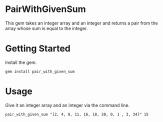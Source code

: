 PairWithGivenSum
==================

This gem takes an integer array and an integer and returns a pair from the array whose sum is equal to the integer.

Getting Started
=====

Install the gem.
```
gem install pair_with_given_sum
```
Usage
=====

Give it an integer array and an integer via the command line.
```
pair_with_given_sum "[2, 4, 8, 11, 16, 18, 20, 0, 1 , 3, 34]" 15
```
